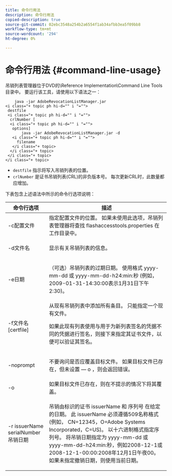 ```yaml
---
title: 命令行用法
description: 命令行用法
copied-description: true
source-git-commit: 02ebc3548a254b2a6554f1ab34afbb3ea5f09bb8
workflow-type: tm+mt
source-wordcount: '294'
ht-degree: 0%

---
```


# 命令行用法 {#command-line-usage}

吊销列表管理器位于DVD的\Reference Implementation\Command Line Tools目录中。 要运行该工具，请使用以下语法之一：

```
    java -jar AdobeRevocationListManager.jar 
<i class="+ topic ph hi-d="" i "="">
 destfile 
 <i class="+ topic ph hi-d="" i "="">
  crlNumber [
  <i class="+ topic ph hi-d="" i "="">
   options] 
       java -jar AdobeRevocationListManager.jar -d 
   <i class="+ topic ph hi-d="" i "="">
     filename
   </i class="+ topic>
  </i class="+ topic>
 </i class="+ topic>
</i class="+ topic>
```

* `destfile` 指示将写入吊销列表的位置。
* `crlNumber` 是证书吊销列表(CRL)的非负版本号。 每次更新CRL时，此数量都应增加。

下表包含上述语法中所示的命令行选项说明：

<table frame="all" colsep="1" rowsep="1" class="+ topic/table adobe-d/table " id="table_a3y_wqy_n4"> 
 <thead class="- topic/thead "> 
  <tr rowsep="1" class="- topic/row "> 
   <th colname="1" class="- topic/entry entry"> 命令行选项 </th> 
   <th colname="2" class="- topic/entry entry"> 描述 </th> 
  </tr> 
 </thead>
 <tbody class="- topic/tbody "> 
  <tr rowsep="1" class="- topic/row "> 
   <td colname="1" class="- topic/entry "><span class="+ topic/ph pr-d/codeph codeph">-c配置文件</span> </td> 
   <td colname="2" class="- topic/entry ">指定配置文件的位置。 如果未使用此选项，吊销列表管理器将查找 <span class="filepath"> flashaccesstools.properties</span> 在工作目录中。 </td> 
  </tr> 
  <tr rowsep="1" class="- topic/row "> 
   <td colname="1" class="- topic/entry "><span class="+ topic/ph pr-d/codeph codeph">-d文件名</span> </td> 
   <td colname="2" class="- topic/entry "> <p class="- topic/p ">显示有关吊销列表的信息。 </p> </td> 
  </tr> 
  <tr rowsep="1" class="- topic/row "> 
   <td colname="1" class="- topic/entry "><span class="+ topic/ph pr-d/codeph codeph">-e日期</span> </td> 
   <td colname="2" class="- topic/entry "> <p class="- topic/p ">（可选）吊销列表的过期日期。 使用格式 <span class="+ topic/ph pr-d/codeph codeph">yyyy-mm-dd</span> 或 <span class="+ topic/ph pr-d/codeph codeph">yyyy-mm-dd-h24:min:秒</span> (例如，2009-01-31-14:30:00表示1月31日下午2:30)。 </p> </td> 
  </tr> 
  <tr rowsep="1" class="- topic/row "> 
   <td colname="1" class="- topic/entry "><span class="codeph">-f文件名[certfile]</span> </td> 
   <td colname="2" class="- topic/entry ">从现有吊销列表中添加所有条目。 只能指定一个现有文件。 <p class="- topic/p ">如果此现有列表使用与用于为新列表签名的凭据不同的凭据进行签名，则接下来指定其证书文件，以便可以验证其签名。 </p> </td> 
  </tr> 
  <tr rowsep="1" class="- topic/row "> 
   <td colname="1" class="- topic/entry "><span class="codeph"> -noprompt</span> </td> 
   <td colname="2" class="- topic/entry "> <p class="- topic/p ">不要询问是否应覆盖目标文件。 如果目标文件已存在，但未设置 — o ，则会返回错误。 </p> </td> 
  </tr> 
  <tr rowsep="1" class="- topic/row "> 
   <td colname="1" class="- topic/entry "><span class="codeph"> -o</span> </td> 
   <td colname="2" class="- topic/entry "> 如果目标文件已存在，则在不提示的情况下将其覆盖。 </td> 
  </tr> 
  <tr rowsep="0" class="- topic/row "> 
   <td colname="1" class="- topic/entry "><span class="codeph">-r issuerName serialNumber吊销日期</span> </td> 
   <td colname="2" class="- topic/entry "> <p class="- topic/p ">吊销由标识的证书 <span class="codeph"> issuerName</span> 和 <span class="codeph"> 序列号</span> 在给定的日期。 此 <span class="codeph"> issuerName</span> 必须遵循509名称格式(例如， <span class="codeph"> CN=12345，O=Adobe Systems Incorporated，C=US</span>)。 以十六进制格式指定序列号。 将吊销日期指定为 <span class="+ topic/ph pr-d/codeph codeph">yyyy-mm-dd</span> 或 <span class="+ topic/ph pr-d/codeph codeph">yyyy-mm-dd-h24:min:秒</span>，例如2008-12-1或2008-12-1-00:00:2008年12月1日午夜00。 如果未指定撤销日期，则使用当前日期。 </p> </td> 
  </tr> 
 </tbody> 
</table>
